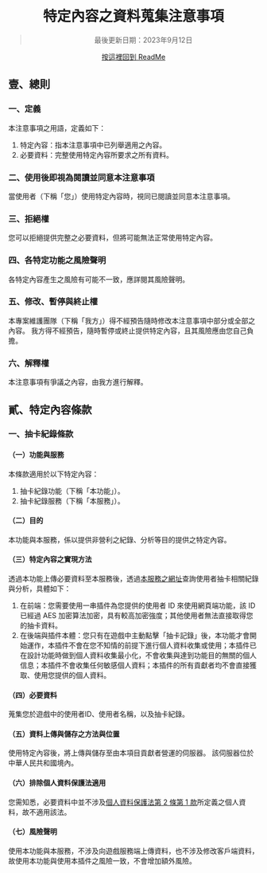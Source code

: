 <div align="center">

# 特定內容之資料蒐集注意事項
> 最後更新日期：2023年9月12日

[按這裡回到 ReadMe](/readme.md)
</div>

## 壹、總則
### 一、定義
本注意事項之用語，定義如下：
1. 特定內容：指本注意事項中已列舉適用之內容。
2. 必要資料：完整使用特定內容所要求之所有資料。
### 二、使用後即視為閱讀並同意本注意事項
當使用者（下稱「您」）使用特定內容時，視同已閱讀並同意本注意事項。
### 三、拒絕權
您可以拒絕提供完整之必要資料，但將可能無法正常使用特定內容。
### 四、各特定功能之風險聲明
各特定內容產生之風險有可能不一致，應詳閱其風險聲明。
### 五、修改、暫停與終止權
本專案維護團隊（下稱「我方」）得不經預告隨時修改本注意事項中部分或全部之內容。
我方得不經預告，隨時暫停或終止提供特定內容，且其風險應由您自己負擔。
### 六、解釋權
本注意事項有爭議之內容，由我方進行解釋。
## 貳、特定內容條款
### 一、抽卡紀錄條款
#### （一）功能與服務
本條款適用於以下特定內容：
1. 抽卡紀錄功能（下稱「本功能」）。
2. 抽卡紀錄服務（下稱「本服務」）。
#### （二）目的
本功能與本服務，係以提供非營利之紀錄、分析等目的提供之特定內容。
#### （三）特定內容之實現方法
透過本功能上傳必要資料至本服務後，透過[本服務之網址](https://uma.gacha.chinosk6.cn/)查詢使用者抽卡相關紀錄與分析，具體如下：
1. 在前端：您需要使用一串插件為您提供的使用者 ID 來使用網頁端功能，該 ID 已經過 AES 加密算法加密，具有較高加密強度；其他使用者無法直接取得您的抽卡資料。
2. 在後端與插件本體：您只有在遊戲中主動點擊「抽卡記錄」後，本功能才會開始運作，本插件不會在您不知情的前提下進行個人資料收集或使用；本插件已在設計功能時做到個人資料收集最小化，不會收集與達到功能目的無關的個人信息；本插件不會收集任何敏感個人資料；本插件的所有貢獻者均不會直接獲取、使用您提供的個人資料。
#### （四）必要資料
蒐集您於遊戲中的使用者ID、使用者名稱，以及抽卡紀錄。
#### （五）資料上傳與儲存之方法與位置
使用特定內容後，將上傳與儲存至由本項目貢獻者營運的伺服器。
該伺服器位於中華人民共和國境內。
#### （六）排除個人資料保護法適用
您需知悉，必要資料中並不涉及[個人資料保護法第 2 條第 1 款](https://law.moj.gov.tw/LawClass/LawSingle.aspx?pcode=I0050021&flno=2)所定義之個人資料，故不適用該法。
#### （七）風險聲明
使用本功能與本服務，不涉及向遊戲服務端上傳資料，也不涉及修改客戶端資料，故使用本功能與使用本插件之風險一致，不會增加額外風險。
